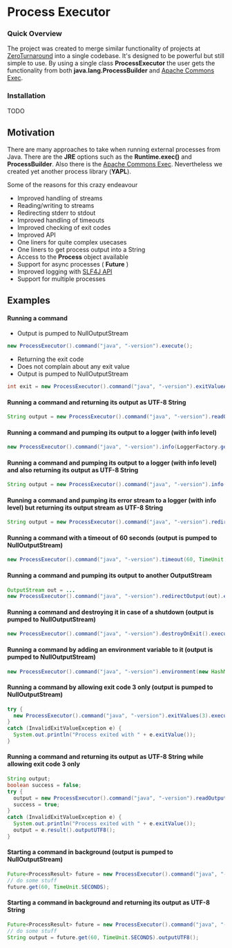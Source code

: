 Process Executor
================

### Quick Overview

The project was created to merge similar functionality of projects at [ZeroTurnaround](http://zeroturnaround.com/) into a single codebase.
It's designed to be powerful but still simple to use. By using a single class **ProcessExecutor**
the user gets the functionality from both **java.lang.ProcessBuilder** and [Apache Commons Exec](http://commons.apache.org/proper/commons-exec/).

### Installation

TODO

## Motivation

There are many approaches to take when running external processes from Java. There are the **JRE** options such as the **Runtime.exec()** and **ProcessBuilder**. Also there is the [Apache Commons Exec](http://commons.apache.org/proper/commons-exec/). Nevertheless we created yet another process library (**YAPL**). 

Some of the reasons for this crazy endeavour

* Improved handling of streams
 * Reading/writing to streams
 * Redirecting stderr to stdout
* Improved handling of timeouts
* Improved checking of exit codes
* Improved API
 * One liners for quite complex usecases
 * One liners to get process output into a String
 * Access to the **Process** object available
 * Support for async processes ( **Future** ) 
* Improved logging with [SLF4J API](http://www.slf4j.org/)
* Support for multiple processes

## Examples

#### Running a command

* Output is pumped to NullOutputStream
```java
new ProcessExecutor().command("java", "-version").execute();
```

* Returning the exit code
* Does not complain about any exit value
* Output is pumped to NullOutputStream

```java
int exit = new ProcessExecutor().command("java", "-version").exitValueAny().execute().exitValue();
```

#### Running a command and returning its output as UTF-8 String
```java
String output = new ProcessExecutor().command("java", "-version").readOutput(true).execute().outputUTF8();    
```

#### Running a command and pumping its output to a logger (with info level)
```java
new ProcessExecutor().command("java", "-version").info(LoggerFactory.getLogger(getClass())).execute();
```

#### Running a command and pumping its output to a logger (with info level) and also returning its output as UTF-8 String
```java
String output = new ProcessExecutor().command("java", "-version").info(LoggerFactory.getLogger(getClass())).readOutput(true).execute().outputUTF8();
```

#### Running a command and pumping its error stream to a logger (with info level) but returning its output stream as UTF-8 String
```java
String output = new ProcessExecutor().command("java", "-version").redirectErrorStream(false).redirectErrorAsInfo(LoggerFactory.getLogger(getClass())).readOutput(true).execute().outputUTF8();
```

#### Running a command with a timeout of 60 seconds (output is pumped to NullOutputStream)
```java
new ProcessExecutor().command("java", "-version").timeout(60, TimeUnit.SECONDS).execute();
```

#### Running a command and pumping its output to another OutputStream
```java
OutputStream out = ...
new ProcessExecutor().command("java", "-version").redirectOutput(out).execute();
```

#### Running a command and destroying it in case of a shutdown (output is pumped to NullOutputStream)
```java
new ProcessExecutor().command("java", "-version").destroyOnExit().execute();
```

#### Running a command by adding an environment variable to it (output is pumped to NullOutputStream)
```java
new ProcessExecutor().command("java", "-version").environment(new HashMap<String, String>() { { put("foo", "bar"); } }).execute();
```

#### Running a command by allowing exit code 3 only (output is pumped to NullOutputStream)
```java
try {
  new ProcessExecutor().command("java", "-version").exitValues(3).execute();
}
catch (InvalidExitValueException e) {
  System.out.println("Process exited with " + e.exitValue());
}
```

#### Running a command and returning its output as UTF-8 String while allowing exit code 3 only
```java
String output;
boolean success = false;
try {
  output = new ProcessExecutor().command("java", "-version").readOutput(true).exitValues(3).execute().outputUTF8();
  success = true;
}
catch (InvalidExitValueException e) {
  System.out.println("Process exited with " + e.exitValue());
  output = e.result().outputUTF8();
}
```

#### Starting a command in background (output is pumped to NullOutputStream)
```java
Future<ProcessResult> future = new ProcessExecutor().command("java", "-version").start();
// do some stuff
future.get(60, TimeUnit.SECONDS);
```

#### Starting a command in background and returning its output as UTF-8 String
```java
Future<ProcessResult> future = new ProcessExecutor().command("java", "-version").readOutput(true).start();
// do some stuff
String output = future.get(60, TimeUnit.SECONDS).outputUTF8();
```

